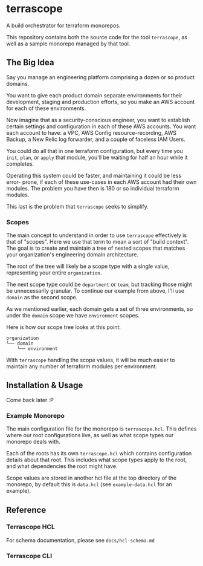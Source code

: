 # terrascope

A build orchestrator for terraform monorepos.

This repository contains both the source code for the tool `terrascope`, as well
as a sample monorepo managed by that tool.

## The Big Idea

Say you manage an engineering platform comprising a dozen or so product domains.

You want to give each product domain separate environments for their development,
staging and production efforts, so you make an AWS account for each of these
environments.

Now imagine that as a security-conscious engineer, you want to establish certain
settings and configuration in each of these AWS accounts. You want each account
to have: a VPC, AWS Config resource-recording, AWS Backup, a New Relic log
forwarder, and a couple of faceless IAM Users.

You could do all that in one terraform configuration, but every time you `init`,
`plan`, or `apply` that module, you'll be waiting for half an hour while it
completes.

Operating this system could be faster, and maintaining it could be less error-
prone, if each of these use-cases in each AWS account had their own modules. The
problem you have then is 180 or so individual terraform modules.

This last is the problem that `terrascope` seeks to simplify.

### Scopes

The main concept to understand in order to use `terrascope` effectively is that
of "scopes". Here we use that term to mean a sort of "build context". The goal
is to create and maintain a tree of nested scopes that matches your
organization's engineering domain architecture.

The root of the tree will likely be a scope type with a single value,
representing your entire `organization`.

The next scope type could be `department` or `team`, but tracking those might be
unnecessarily granular. To continue our example from above, I'll use `domain`
as the second scope.

As we mentioned earlier, each domain gets a set of three environments, so under
the `domain` scope we have `environment` scopes.

Here is how our scope tree looks at this point:

```text
organization
└── domain
    └── environment
```

With `terrascope` handling the scope values, it will be much easier to maintain
any number of terraform modules per environment.

## Installation & Usage

Come back later :P

### Example Monorepo

The main configuration file for the monorepo is `terrascope.hcl`. This defines
where our root configurations live, as well as what scope types our monorepo
deals with.

Each of the roots has its own `terrascope.hcl` which contains configuration
details about that root. This includes what scope types apply to the root, and
what dependencies the root might have.

Scope values are stored in another hcl file at the top directory of the
monorepo, by default this is `data.hcl` (see `example-data.hcl` for an example).

## Reference

### Terrascope HCL

For schema documentation, please see `docs/hcl-schema.md`

### Terrascope CLI
